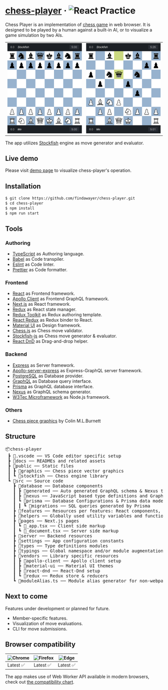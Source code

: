 # [chess-player](https://chess-player.vercel.app/) &middot; <img src="https://img.shields.io/badge/React-Practice-blue" alt="React Practice">

Chess Player is an implementation of [chess game](https://en.wikipedia.org/wiki/Chess) in web browser. It is designed to be played by a human against a built-in AI, or to visualize a game simulation by two AIs.

<table>
  <tbody>
    <tr>
      <td>
        <img src="./assets/chess-player-preview-1.png" alt="chess-player-preview" width="250" />
      </td>
      <td>
        <img src="./assets/chess-player-preview-2.png" alt="" width="250" />
      </td>
    </tr>
  </tbody>
</table>

The app utilizes [Stockfish](https://github.com/official-stockfish/Stockfish) engine as move generator and evaluator.

## Live demo

Please visit [demo page](https://chess-player.vercel.app/) to visualize chess-player's operation.

## Installation

```
$ git clone https://github.com/findawayer/chess-player.git
$ cd chess-player
$ npm install
$ npm run start
```

## Tools

### Authoring

- [TypeScript](https://github.com/microsoft/TypeScript) as Authoring language.
- [Babel](https://github.com/babel/babel) as Code transpiler.
- [Eslint](https://github.com/eslint/eslint) as Code linter.
- [Prettier](https://github.com/prettier/prettier) as Code formatter.

### Frontend

- [React](https://github.com/facebook/react) as Frontend framework.
- [Apollo Client](https://github.com/apollographql/apollo-client) as Frontend GraphQL framework.
- [Next.js](https://github.com/vercel/next.js/) as React framework.
- [Redux](https://github.com/reduxjs/redux) as React state manager.
- [Redux Toolkit](https://github.com/reduxjs/redux-toolkit) as Redux authoring template.
- [React Redux](https://github.com/reduxjs/react-redux) as Redux binder to React.
- [Material UI](https://github.com/mui-org/material-ui) as Design framework.
- [Chess.js](https://github.com/jhlywa/chess.js) as Chess move validator.
- [Stockfish-js](https://github.com/exoticorn/stockfish-js) as Chess move generator &amp; evaluator.
- [React DnD](https://github.com/react-dnd/react-dnd) as Drag-and-drop helper.

### Backend

- [Express](https://github.com/expressjs/express) as Server framework.
- [Apollo-server-express](https://www.npmjs.com/package/apollo-server-express) as Express-GraphQL server framework.
- [PostgreSQL](https://www.postgresql.org/) as Database provider.
- [GraphQL](https://github.com/graphql) as Database query interface.
- [Prisma](https://github.com/prisma/prisma) as GraphQL database interface.
- [Nexus](https://github.com/graphql-nexus/nexus) as GraphQL schema generator.
- [W3Tec Microframework](https://www.npmjs.com/package/microframework-w3tec) as Node.js framework.

### Others

- [Chess piece graphics](https://commons.wikimedia.org/wiki/Category:SVG_chess_pieces) by Colin M.L.Burnett

## Structure

<pre>
📦chess-player
 ┣ 📂.vscode ── VS Code editor specific setup
 ┣ 📂docs ── READMEs and related assets
 ┣ 📂public ── Static files
 ┃ ┣ 📂graphics ── Chess piece vector graphics
 ┃ ┗ 📂stockfish ── Chess engine library
 ┗ 📂src ── Source code
   ┣ 📂database ── Database components
   ┃ ┣ 📂generated ── Auto generated GraphQL schema & Nexus type definitions
   ┃ ┣ 📂nexus ── JavaScript based type definitions and GraphQL schema
   ┃ ┗ 📂prisma ── Database Configurations & Prisma data model
   ┃ ┃ ┗ 📂migrations ── SQL queries generated by Prisma
   ┣ 📂features ── Resources per features: React components, GraphQL queries, etc.
   ┣ 📂helpers ── Globally used utility variables and functions
   ┣ 📂pages ── Next.js pages
   ┃ ┗ 📜_app.tsx ── Client side markup
   ┃ ┗ 📜_document.tsx ── Server side markup
   ┣ 📂server ── Backend resources
   ┣ 📂settings ── App configuration constants
   ┣ 📂types ── Type definitions modules
   ┣ 📂typings ── Global namespace and/or module augmentations
   ┣ 📂vendors ── Library specific resources
   ┃ ┣ 📂apollo-client ── Apollo client setup
   ┃ ┣ 📂material-ui ── Material UI themes
   ┃ ┣ 📂react-dnd ── React-Dnd setup
   ┃ ┗ 📂redux ── Redux store & reducers
   ┗ 📜moduleAlias.ts ── Module alias generator for non-webpack-bundled resources
</pre>

## Next to come

Features under development or planned for future.

- Member-specific features.
- Visualization of move evaluations.
- CLI for move submissions.

## Browser compatibility

<!-- prettier-ignore-start -->
| ![Chrome](https://raw.githubusercontent.com/alrra/browser-logos/master/src/chrome/chrome_48x48.png) | ![Firefox](https://raw.githubusercontent.com/alrra/browser-logos/master/src/firefox/firefox_48x48.png) | ![Edge](https://raw.githubusercontent.com/alrra/browser-logos/master/src/edge/edge_48x48.png)
--- | --- | --- |
Latest ✅ | Latest ✅ | Latest ✅
<!-- prettier-ignore-end -->

The app makes use of Web Worker API available in modern browsers, check out [the compatibility chart](https://caniuse.com/webworkers).

